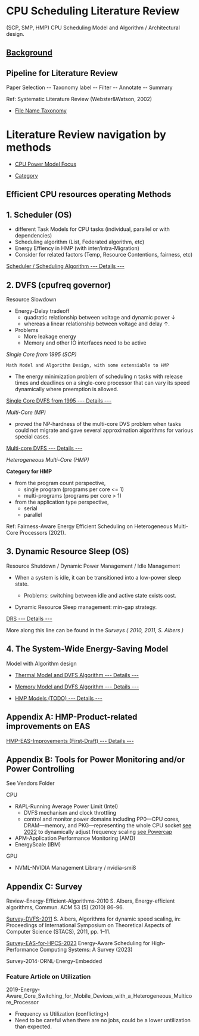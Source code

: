 <!-- Draft version by Peter HU -->

# CPU Scheduling Literature Review

(SCP, SMP, HMP) CPU Scheduling Model and Algorithm / Architectural design.

## [Background](./Goal/HMPSchedinbig.LITTLEContext.md)

## Pipeline for Literature Review

Paper Selection -- Taxonomy label -- Filter -- Annotate -- Summary

Ref: Systematic Literature Review (Webster&Watson, 2002)

- [File Name Taxonomy](./Goal/FileNameTaxonomy.md)

# Literature Review navigation by methods

- [CPU Power Model Focus](Algo-Basic/ModelFocus.md)

- [Category](Algo-Basic/Category.md)

## Efficient CPU resources operating Methods

## 1. Scheduler (OS)

* different Task Models for CPU tasks (individual, parallel or with dependencies)
* Scheduling algorithm (List, Federated algorithm, etc)
* Energy Effiency in HMP (with inter/intra-Migration)
* Consider for related factors (Temp, Resource Contentions, fairness, etc)

[Scheduler / Scheduling Algorithm  --- Details ---](Sched/Sched.md)

## 2. DVFS (cpufreq governor)

Resource Slowdown

- Energy-Delay tradeoff
  - quadratic relationship between voltage and dynamic power ↓
  - whereas a linear relationship between voltage and delay ↑.
- Problems
  - More leakage energy
  - Memory and other IO interfaces need to be active

*Single Core from 1995 (SCP)*

    Math Model and Algorithm Design, with some extensiable to HMP

- The energy minimization problem of scheduling n tasks with release times and deadlines on a single-core processor that can vary its speed dynamically where preemption is allowed.

[Single Core DVFS from 1995 --- Details ---](./DVFS/SCP-DVFS-from-1995.md)

*Multi-Core (MP)*

- proved the NP-hardness of the multi-core DVS problem when tasks could not migrate and gave several approximation algorithms for various special cases.

[Multi-core DVFS --- Details ---](./DVFS/MP-DVFS.md)

*Heterogeneous Multi-Core (HMP)*

**Category for HMP**

- from the program count perspective,
  - single program (programs per core <= 1)
  - multi-programs (programs per core > 1)
- from the application type perspective,
  - serial
  - parallel

Ref: Fairness-Aware Energy Efficient Scheduling on Heterogeneous Multi-Core Processors (2021).

## 3. Dynamic Resource Sleep (OS)

Resource Shutdown / Dynamic Power Management / Idle Management

- When a system is idle, it can be transitioned into a low-power sleep state.

  - Problems: switching between idle and active state exists cost.
- Dynamic Resource Sleep management: min-gap strategy.

[DRS  --- Details ---](./DRS/DRS.md)

More along this line can be found in the *Surveys ( 2010, 2011, S. Albers )*


## 4. The System-Wide Energy-Saving Model

Model with Algorithm design

- [Thermal Model and DVFS Algorithm --- Details ---](./DVFS/DVFS-Thermal-Models.md)

- [Memory Model and DVFS Algorithm  --- Details ---](./DVFS/DVFS-Memory-Models.md)

- [HMP Models (TODO) --- Details ---](./DVFS/HMP-DVFS-ToDo.md)

## Appendix A: HMP-Product-related improvements on EAS

[HMP-EAS-Improvements (First-Draft)  --- Details ---](./DVFS/HMP-EAS-Improvements(First-Draft).md)

## Appendix B: Tools for Power Monitoring and/or Power Controlling

See Vendors Folder

CPU

- RAPL-Running Average Power Limit (Intel)
  - DVFS mechanism and clock throttling
  - control and monitor power domains including PP0—CPU cores, DRAM—memory, and PKG—representing the whole CPU socket [see 2022](./Vendors/Intel-RAPL-2022-Krzywaniak.pdf) to dynamically adjust frequency scaling [see Powercap](./Vendors/Intel-RAPL-powercap.pdf)
- APM-Application Performance Monitoring (AMD)
- EnergyScale (IBM)

GPU

- NVML-NVIDIA Management Library / nvidia-smi8

## Appendix C: Survey

Review-Energy-Efficient-Algorithms-2010    S. Albers, Energy-efficient algorithms, Commun. ACM 53 (5) (2010) 86–96.

 [Survey-DVFS-2011](./Survey/Survey-Algorithms-for-DynamicSpeedScaling-2011.pdf)   S. Albers, Algorithms for dynamic speed scaling, in: Proceedings of International Symposium on Theoretical Aspects of Computer Science (STACS), 2011,  pp. 1–11.

[Survey-EAS-for-HPCS-2023](./Survey/Survey-EAS-for-HPCS-2023.pdf)  Energy-Aware Scheduling for High-Performance Computing Systems: A Survey (2023)

Survey-2014-ORNL-Energy-Embedded

### Feature Article on Utilization

  2019-Energy-Aware_Core_Switching_for_Mobile_Devices_with_a_Heterogeneous_Multicore_Processor

- Frequency vs Utilization (conflicting>)
- Need to be careful when there are no jobs, could be a lower untilization than expected.
